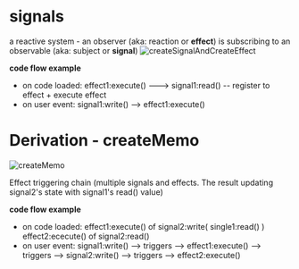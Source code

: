 # signals
a reactive system - an observer (aka: reaction or **effect**) is subscribing to an observable (aka: subject or **signal**)
![createSignalAndCreateEffect](https://github.com/dudiharush/signals/assets/13401823/95871a27-d295-44ca-8302-201a8b16125e)

**code flow example**
- on code loaded:
effect1:execute() ---> signal1:read() -- register to effect + execute effect
- on user event:
signal1:write() --> effect1:execute()

# Derivation - createMemo
![createMemo](https://github.com/dudiharush/signals/assets/13401823/4a8f6641-e2a3-427a-9616-d5d7d27e28b2)

Effect triggering chain (multiple signals and effects.
The result updating signal2's state with signal1's read() value)

**code flow example**
- on code loaded:
effect1:execute() of signal2:write( single1:read() )
effect2:ececute() of signal2:read()
- on user event:
signal1:write() --> triggers --> effect1:execute() --> triggers --> signal2:write() --> triggers --> effect2:execute()

